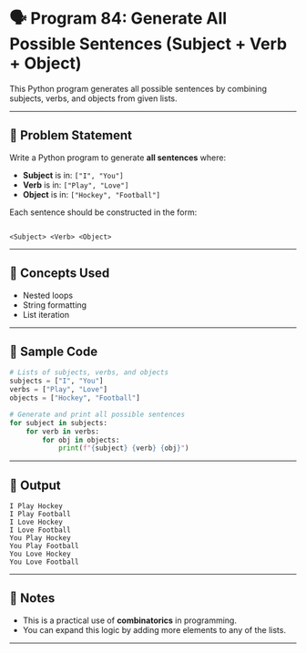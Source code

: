
# 🗣️ Program 84: Generate All Possible Sentences (Subject + Verb + Object)

This Python program generates all possible sentences by combining subjects, verbs, and objects from given lists.

---

## 📌 Problem Statement

Write a Python program to generate **all sentences** where:

- **Subject** is in: `["I", "You"]`
- **Verb** is in: `["Play", "Love"]`
- **Object** is in: `["Hockey", "Football"]`

Each sentence should be constructed in the form:

```

<Subject> <Verb> <Object>

```

---

## 🧠 Concepts Used

- Nested loops
- String formatting
- List iteration

---

## 🧪 Sample Code

```python
# Lists of subjects, verbs, and objects
subjects = ["I", "You"]
verbs = ["Play", "Love"]
objects = ["Hockey", "Football"]

# Generate and print all possible sentences
for subject in subjects:
    for verb in verbs:
        for obj in objects:
            print(f"{subject} {verb} {obj}")
```

---

## 🎯 Output

```
I Play Hockey  
I Play Football  
I Love Hockey  
I Love Football  
You Play Hockey  
You Play Football  
You Love Hockey  
You Love Football
```

---

## 🧠 Notes

- This is a practical use of **combinatorics** in programming.
- You can expand this logic by adding more elements to any of the lists.

---

